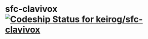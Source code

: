 # sfc-clavivox [ ![Codeship Status for keirog/sfc-clavivox](https://codeship.com/projects/b22dbc80-e4f4-0132-33fe-6e6041defa11/status?branch=master)](https://codeship.com/projects/81913)
